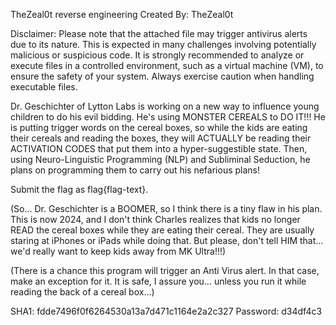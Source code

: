 TheZeal0t reverse engineering
Created By: TheZeal0t

Disclaimer: Please note that the attached file may trigger antivirus alerts due to its nature. This is expected in many challenges involving potentially malicious or suspicious code. It is strongly recommended to analyze or execute files in a controlled environment, such as a virtual machine (VM), to ensure the safety of your system. Always exercise caution when handling executable files.

Dr. Geschichter of Lytton Labs is working on a new way to influence young children to do his evil bidding. He's using MONSTER CEREALS to DO IT!!! He is putting trigger words on the cereal boxes, so while the kids are eating their cereals and reading the boxes, they will ACTUALLY be reading their ACTIVATION CODES that put them into a hyper-suggestible state. Then, using Neuro-Linguistic Programming (NLP) and Subliminal Seduction, he plans on programming them to carry out his nefarious plans!

Submit the flag as flag{flag-text}.

(So... Dr. Geschichter is a BOOMER, so I think there is a tiny flaw in his plan. This is now 2024, and I don't think Charles realizes that kids no longer READ the cereal boxes while they are eating their cereal. They are usually staring at iPhones or iPads while doing that. But please, don't tell HIM that... we'd really want to keep kids away from MK Ultra!!!)

(There is a chance this program will trigger an Anti Virus alert. In that case, make an exception for it. It is safe, I assure you… unless you run it while reading the back of a cereal box…)

SHA1: fdde7496f0f6264530a13a7d471c1164e2a2c327
Password: d34df4c3
